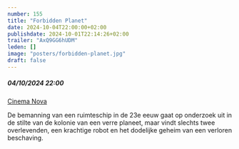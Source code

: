 ```yaml
---
number: 155
title: "Forbidden Planet"
date: 2024-10-04T22:00:00+02:00
publishdate: 2024-10-01T22:14:26+02:00
trailer: "AxQ9GG6hUDM"
leden: []
image: "posters/forbidden-planet.jpg"
draft: false
---
```


##### 04/10/2024 22:00

[Cinema Nova](https://www.nova-cinema.org/prog/2024/198/concerts-performances/#article-29174)

De bemanning van een ruimteschip in de 23e eeuw gaat op onderzoek uit in de stilte
van de kolonie van een verre planeet, maar vindt slechts twee overlevenden,
een krachtige robot en het dodelijke geheim van een verloren beschaving.
<!--more-->
